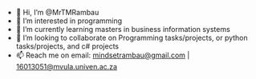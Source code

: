 - 👋 Hi, I’m @MrTMRambau
- 👀 I’m interested in programming
- 🌱 I’m currently learning masters in business information systems
- 💞️ I’m looking to collaborate on Programming tasks/projects, or python tasks/projects, and c# projects
- 📫 Reach me on email: mindsetrambau@gmail.com | 16013051@mvula.univen.ac.za


